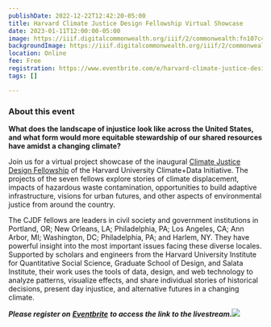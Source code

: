 ```yaml
---
publishDate: 2022-12-22T12:42:20-05:00
title: Harvard Climate Justice Design Fellowship Virtual Showcase
date: 2023-01-11T12:00:00-05:00
image: https://iiif.digitalcommonwealth.org/iiif/2/commonwealth:fn107c409/1100,1971,3517,1858/full/0/default.jpg
backgroundImage: https://iiif.digitalcommonwealth.org/iiif/2/commonwealth:fn107c409/1100,1971,3517,1858/full/0/default.jpg
location: Online
fee: Free
registration: https://www.eventbrite.com/e/harvard-climate-justice-design-fellowship-virtual-showcase-tickets-495251850617
tags: []

---
```

### About this event

**What does the landscape of injustice look like across the United States, and what form would more equitable stewardship of our shared resources have amidst a changing climate?**

Join us for a virtual project showcase of the inaugural [Climate Justice Design Fellowship](https://projects.iq.harvard.edu/climatefellowship/home) of the Harvard University Climate+Data Initiative. The projects of the seven fellows explore stories of climate displacement, impacts of hazardous waste contamination, opportunities to build adaptive infrastructure, visions for urban futures, and other aspects of environmental justice from around the country.

The CJDF fellows are leaders in civil society and government institutions in Portland, OR; New Orleans, LA; Philadelphia, PA; Los Angeles, CA; Ann Arbor, MI; Washington, DC; Philadelphia, PA; and Harlem, NY. They have powerful insight into the most important issues facing these diverse locales. Supported by scholars and engineers from the Harvard University Institute for Quantitative Social Science, Graduate School of Design, and Salata Institute, their work uses the tools of data, design, and web technology to analyze patterns, visualize effects, and share individual stories of historical decisions, present day injustice, and alternative futures in a changing climate.

**_Please register on_** [**_Eventbrite_**](https://www.eventbrite.com/e/harvard-climate-justice-design-fellowship-virtual-showcase-tickets-495251850617) **_to access the link to the livestream._**![](/uploads/2022-12-22/asset_5.png)